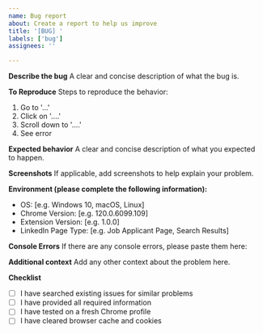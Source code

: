 ```yaml
---
name: Bug report
about: Create a report to help us improve
title: '[BUG] '
labels: ['bug']
assignees: ''

---
```


**Describe the bug**
A clear and concise description of what the bug is.

**To Reproduce**
Steps to reproduce the behavior:
1. Go to '...'
2. Click on '....'
3. Scroll down to '....'
4. See error

**Expected behavior**
A clear and concise description of what you expected to happen.

**Screenshots**
If applicable, add screenshots to help explain your problem.

**Environment (please complete the following information):**
 - OS: [e.g. Windows 10, macOS, Linux]
 - Chrome Version: [e.g. 120.0.6099.109]
 - Extension Version: [e.g. 1.0.0]
 - LinkedIn Page Type: [e.g. Job Applicant Page, Search Results]

**Console Errors**
If there are any console errors, please paste them here:

**Additional context**
Add any other context about the problem here.

**Checklist**
- [ ] I have searched existing issues for similar problems
- [ ] I have provided all required information
- [ ] I have tested on a fresh Chrome profile
- [ ] I have cleared browser cache and cookies 